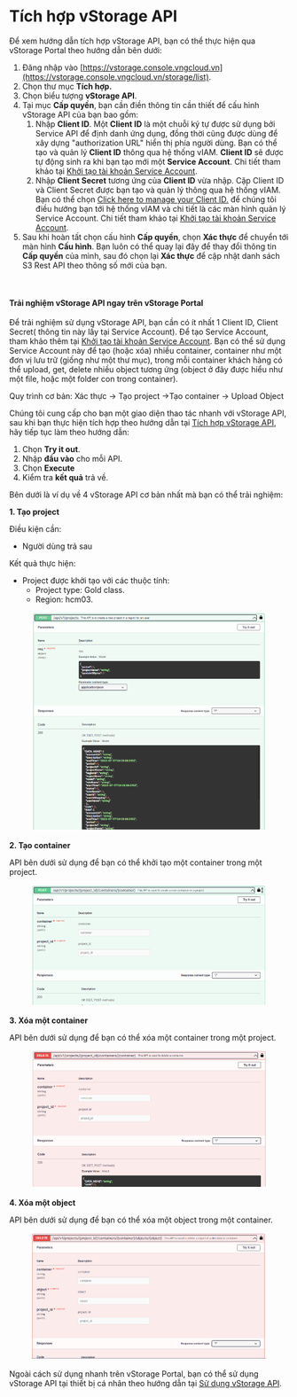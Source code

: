 # Tích hợp vStorage API

Để xem hướng dẫn tích hợp vStorage API, bạn có thể thực hiện qua vStorage Portal theo hướng dẫn bên dưới:&#x20;

1. Đăng nhập vào [https://vstorage.console.vngcloud.vn](https://vstorage.console.vngcloud.vn/storage/list).
2. Chọn thư mục **Tích hợp.**
3. Chọn biểu tượng **vStorage API**.
4. Tại mục **Cấp quyền**, bạn cần điền thông tin cần thiết để cấu hình vStorage API của bạn bao gồm:
   1. Nhập **Client ID**. Một **Client ID** là một chuỗi ký tự được sử dụng bởi Service API để định danh ứng dụng, đồng thời cũng được dùng để xây dựng "authorization URL" hiển thị phía người dùng. Bạn có thể tạo và quản lý **Client ID** thông qua hệ thống vIAM. **Client ID** sẽ được tự động sinh ra khi bạn tạo mới một **Service Account**. Chi tiết tham khảo tại [Khởi tạo tài khoản Service Account](../../quan-ly-truy-cap/quan-ly-tai-khoan-truy-cap-vstorage/tai-khoan-service-account/khoi-tao-tai-khoan-service-account.md).
   2. Nhập **Client Secret** tương ứng của **Client ID** vừa nhập. Cặp Client ID và Client Secret được bạn tạo và quản lý thông qua hệ thống vIAM. Bạn có thể chọn [Click here to manage your Client ID.](https://hcm-3.console.vngcloud.vn/iam/service-accounts) để chúng tôi điều hướng bạn tới hệ thống vIAM và chi tiết là các màn hình quản lý Service Account. Chi tiết tham khảo tại [Khởi tạo tài khoản Service Account](../../quan-ly-truy-cap/quan-ly-tai-khoan-truy-cap-vstorage/tai-khoan-service-account/khoi-tao-tai-khoan-service-account.md).
5. Sau khi hoàn tất chọn cấu hình **Cấp quyền**, chọn **Xác thực** để chuyển tới màn hình **Cấu hình**. Bạn luôn có thể quay lại đây để thay đổi thông tin **Cấp quyền** của mình, sau đó chọn lại **Xác thực** để cập nhật danh sách S3 Rest API theo thông số mới của bạn.&#x20;

<figure><img src="../../../../../.gitbook/assets/Tich_hop_vStorage_API.gif" alt=""><figcaption></figcaption></figure>

#### Trải nghiệm vStorage API ngay trên vStorage Portal <a href="#tichhopvstorageapi-trainghiemvstorageapingaytrenvstorageportal" id="tichhopvstorageapi-trainghiemvstorageapingaytrenvstorageportal"></a>

Để trải nghiệm sử dụng vStorage API, bạn cần có ít nhất 1 Client ID, Client Secret( thông tin này lấy tại Service Account). Để tạo Service Account, tham khảo thêm tại [Khởi tạo tài khoản Service Account](../../quan-ly-truy-cap/quan-ly-tai-khoan-truy-cap-vstorage/tai-khoan-service-account/khoi-tao-tai-khoan-service-account.md). Bạn có thể sử dụng Service Account này để tạo (hoặc xóa) nhiều container, container như một đơn vị lưu trữ (giống như một thư mục), trong mỗi container khách hàng có thể upload, get, delete nhiều object tương ứng (object ở đây được hiểu như một file, hoặc một folder con trong container).

Quy trình cơ bản: Xác thực -> Tạo project ->Tạo container -> Upload Object

Chúng tôi cung cấp cho bạn một giao diện thao tác nhanh với vStorage API, sau khi bạn thực hiện tích hợp theo hướng dẫn tại [Tích hợp vStorage API](tich-hop-vstorage-api.md), hãy tiếp tục làm theo hướng dẫn:&#x20;

1. Chọn **Try it out**.
2. Nhập **đầu vào** cho mỗi API.
3. Chọn **Execute**
4. Kiểm tra **kết quả** trả về.

Bên dưới là ví dụ về 4 vStorage API cơ bản nhất mà bạn có thể trải nghiệm:

**1. Tạo project**

Điều kiện cần:

* Người dùng trả sau

Kết quả thực hiện:

* Project được khởi tạo với các thuộc tính:&#x20;
  * Project type: Gold class.
  * Region: hcm03.

<figure><img src="../../../../../.gitbook/assets/image (549).png" alt=""><figcaption></figcaption></figure>

**2. Tạo container**

API bên dưới sử dụng để bạn có thể khởi tạo một container trong một project.

<figure><img src="../../../../../.gitbook/assets/image (550).png" alt=""><figcaption></figcaption></figure>

**3. Xóa một container**

API bên dưới sử dụng để bạn có thể xóa một container trong một project.

<figure><img src="../../../../../.gitbook/assets/image (551).png" alt=""><figcaption></figcaption></figure>

**4. Xóa một object**

API bên dưới sử dụng để bạn có thể xóa một object trong một container.

<figure><img src="../../../../../.gitbook/assets/image (552).png" alt=""><figcaption></figcaption></figure>

Ngoài cách sử dụng nhanh trên vStorage Portal, bạn có thể sử dụng vStorage API tại thiết bị cá nhân theo hướng dẫn tại [Sử dụng vStorage API](su-dung-vstorage-api.md).
